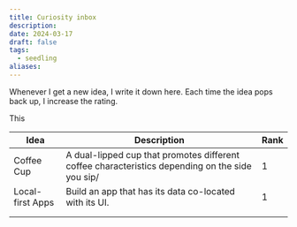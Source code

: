 ```yaml
---
title: Curiosity inbox
description: 
date: 2024-03-17
draft: false
tags:
  - seedling
aliases:
---
```

Whenever I get a new idea, I write it down here. Each time the idea pops back up, I increase the rating.

This 

| Idea             | Description                                                                                     | Rank |
| ---------------- | ----------------------------------------------------------------------------------------------- | ---- |
| Coffee Cup       | A dual-lipped cup that promotes different coffee characteristics depending on the side you sip/ | 1    |
| Local-first Apps | Build an app that has its data co-located with its UI.                                          | 1    |
|                  |                                                                                                 |      |
|                  |                                                                                                 |      |
